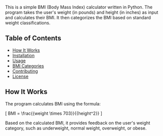 This is a simple BMI (Body Mass Index) calculator written in Python. The program takes the user's weight (in pounds) and height (in inches) as input and calculates their BMI. It then categorizes the BMI based on standard weight classifications.

## Table of Contents
- [How It Works](#how-it-works)
- [Installation](#installation)
- [Usage](#usage)
- [BMI Categories](#bmi-categories)
- [Contributing](#contributing)
- [License](#license)

## How It Works
The program calculates BMI using the formula:

\[
BMI = \frac{{weight \times 703}}{{height^2}}
\]

Based on the calculated BMI, it provides feedback on the user's weight category, such as underweight, normal weight, overweight, or obese.
